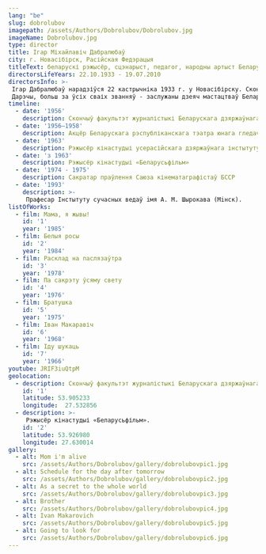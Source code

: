 ```yaml
---
lang: "be"
slug: dobrolubov
imagepath: /assets/Authors/Dobrolubov/Dobrolubov.jpg
imageName: Dobrolubov.jpg
type: director
title: Ігар Міхайлавіч Дабралюбаў
city: г. Новасібірск, Расійская Федэрацыя
titleText: беларускі рэжысёр, сцэнарыст, педагог, народны артыст Беларускай ССР (1985). Член КПСС з 1963 года
directorsLifeYears: 22.10.1933 - 19.07.2010
directorsInfo: >-
 Ігар Дабралюбаў нарадзіўся 22 кастрычніка 1933 г. у Новасібірску. Скончыў факультэт журналістыкі Беларускага дзяржаўнага універсітэта (1956), рэжысёрскі факультэт ВГІКа (1963). У майстэрні Міхаіла Ромма яго аднакурснікі былі Андрэй Таркоўскі і Васіль Шукшын. Ігар Міхайлавіч любіў цытаваць свайго настаўніка: «Ніколі не называйце сябе мастакамі. Гэта непрыстойна. Хай мастакамі вас назавуць іншыя ».
 Дарэчы, больш за ўсіх сваіх званняў - заслужаны дзеяч мастацтваў Беларускай ССР (1974), народны артыст Беларускай ССР (1985), лаўрэат шматлікіх прэмій, ардэнаносец Працоўнага Чырвонага Сцяга - Ігар Дабралюбаў цаніў званне майстра ... спорту па лёгкай атлетыцы.
timeline:
  - date: '1956'
    description: Скончыў факультэт журналістыкі Беларускага дзяржаўнага ўніверсітэту
  - date: '1956—1958'
    description: Акцёр Беларускага рэспубліканскага тэатра юнага гледача
  - date: '1963'
    description: Рэжысёр кінастудыі усерасійскага дзяржаўнага інстытуту кінематаграфіі імя С. А. Герасімава
  - date: 'з 1963'
    description: Рэжысёр кінастудыі «Беларусьфільм»
  - date: '1974 - 1975'
    description: Сакратар праўлення Саюза кінематаграфістаў БССР
  - date: '1993'
    description: >-
     Прафесар Інстытуту сучасных ведаў iмя А. М. Шырокава (Мiнск).
listOfWorks:
  - film: Мама, я жывы!
    id: '1'
    year: '1985'
  - film: Белыя росы
    id: '2'
    year: '1984'
  - film: Расклад на паслязаўтра
    id: '3'
    year: '1978'
  - film: Па сакрэту ўсяму свету
    id: '4'
    year: '1976'
  - film: Братушка
    id: '5'
    year: '1975'
  - film: Іван Макаравіч
    id: '6'
    year: '1968'
  - film: Іду шукаць
    id: '7'
    year: '1966'
youtube: JRIF3iuQtpM
geolocation:
  - description: Скончыў факультэт журналістыкі Беларускага дзяржаўнага ўніверсітэту
    id: '1'
    latitude: 53.905233
    longitude:  27.532856
  - description: >-
     Рэжысёр кінастудыі «Беларусьфільм».
    id: '2'
    latitude: 53.926980
    longitude: 27.630014
gallery:
  - alt: Mom i'm alive
    src: /assets/Authors/Dobrolubov/gallery/dobrolubovpic1.jpg
  - alt: Schedule for the day after tomorrow
    src: /assets/Authors/Dobrolubov/gallery/dobrolubovpic2.jpg
  - alt: As a secret to the whole world
    src: /assets/Authors/Dobrolubov/gallery/dobrolubovpic3.jpg
  - alt: Brother
    src: /assets/Authors/Dobrolubov/gallery/dobrolubovpic4.jpg
  - alt: Ivan Makarovich
    src: /assets/Authors/Dobrolubov/gallery/dobrolubovpic5.jpg
  - alt: Going to look for
    src: /assets/Authors/Dobrolubov/gallery/dobrolubovpic6.jpg
---
```

